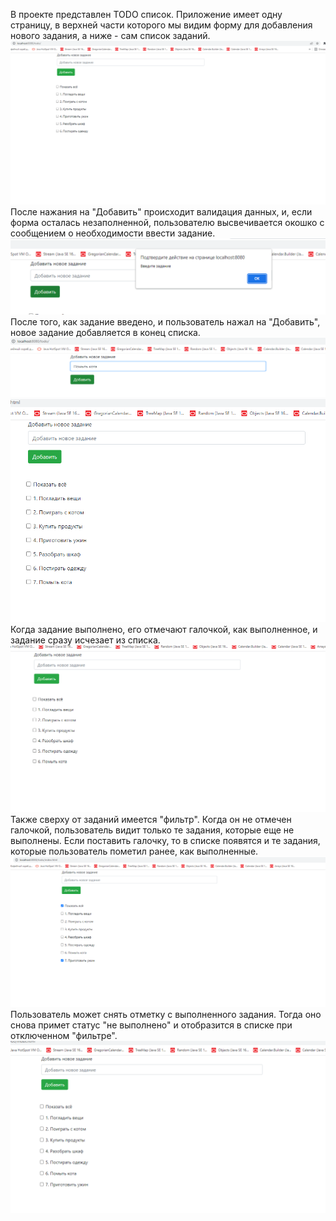 В проекте представлен TODO список.
Приложение имеет одну страницу, в верхней части которого мы видим форму для добавления нового задания, а ниже - сам список заданий.
![ScreenShot](images/1.png)
После нажания на "Добавить" происходит валидация данных, и, если форма осталась незаполненной, пользователю высвечивается окошко с сообщением о необходимости ввести задание.
![ScreenShot](images/2.png)
После того, как задание введено, и пользователь нажал на "Добавить", новое задание добавляется в конец списка.
![ScreenShot](images/3.png)
![ScreenShot](images/4.png)
Когда задание выполнено, его отмечают галочкой, как выполненное, и задание сразу исчезает из списка.
![ScreenShot](images/5.png)
Также сверху от заданий имеется "фильтр". Когда он не отмечен галочкой, пользователь видит только те задания, которые еще не выполнены. Если поставить галочку, то в списке появятся и те задания, которые пользователь пометил ранее, как выполненные.
![ScreenShot](images/6.png)
Пользователь может снять отметку с выполненного задания. Тогда оно снова примет статус "не выполнено" и отобразится в списке при отключенном "фильтре".
![ScreenShot](images/7.png)